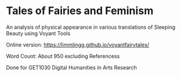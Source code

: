 # Tales of Fairies and Feminism
An analysis of physical appearance in various translations of Sleeping Beauty using Voyant Tools

Online version: https://limmlingg.github.io/voyantfairytales/

Word Count: About 950 excluding Referencess

Done for GET1030 Digital Humanities in Arts Research
